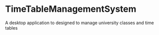 # TimeTableManagementSystem
A desktop application to designed to manage university classes and time tables

